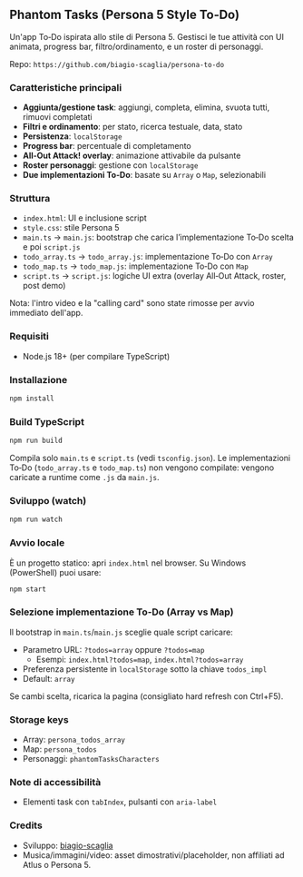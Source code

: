 ## Phantom Tasks (Persona 5 Style To‑Do)

Un'app To‑Do ispirata allo stile di Persona 5. Gestisci le tue attività con UI animata, progress bar, filtro/ordinamento, e un roster di personaggi.

Repo: `https://github.com/biagio-scaglia/persona-to-do`

### Caratteristiche principali
- **Aggiunta/gestione task**: aggiungi, completa, elimina, svuota tutti, rimuovi completati
- **Filtri e ordinamento**: per stato, ricerca testuale, data, stato
- **Persistenza**: `localStorage`
- **Progress bar**: percentuale di completamento
- **All‑Out Attack! overlay**: animazione attivabile da pulsante
- **Roster personaggi**: gestione con `localStorage`
- **Due implementazioni To‑Do**: basate su `Array` o `Map`, selezionabili

### Struttura
- `index.html`: UI e inclusione script
- `style.css`: stile Persona 5
- `main.ts` → `main.js`: bootstrap che carica l’implementazione To‑Do scelta e poi `script.js`
- `todo_array.ts` → `todo_array.js`: implementazione To‑Do con `Array`
- `todo_map.ts` → `todo_map.js`: implementazione To‑Do con `Map`
- `script.ts` → `script.js`: logiche UI extra (overlay All‑Out Attack, roster, post demo)

Nota: l'intro video e la "calling card" sono state rimosse per avvio immediato dell'app.

### Requisiti
- Node.js 18+ (per compilare TypeScript)

### Installazione
```bash
npm install
```

### Build TypeScript
```bash
npm run build
```
Compila solo `main.ts` e `script.ts` (vedi `tsconfig.json`). Le implementazioni To‑Do (`todo_array.ts` e `todo_map.ts`) non vengono compilate: vengono caricate a runtime come `.js` da `main.js`.

### Sviluppo (watch)
```bash
npm run watch
```

### Avvio locale
È un progetto statico: apri `index.html` nel browser.
Su Windows (PowerShell) puoi usare:
```bash
npm start
```

### Selezione implementazione To‑Do (Array vs Map)
Il bootstrap in `main.ts`/`main.js` sceglie quale script caricare:
- Parametro URL: `?todos=array` oppure `?todos=map`
  - Esempi: `index.html?todos=map`, `index.html?todos=array`
- Preferenza persistente in `localStorage` sotto la chiave `todos_impl`
- Default: `array`

Se cambi scelta, ricarica la pagina (consigliato hard refresh con Ctrl+F5).

### Storage keys
- Array: `persona_todos_array`
- Map: `persona_todos`
- Personaggi: `phantomTasksCharacters`

### Note di accessibilità
- Elementi task con `tabIndex`, pulsanti con `aria-label`

### Credits
- Sviluppo: [biagio-scaglia](https://github.com/biagio-scaglia)
- Musica/immagini/video: asset dimostrativi/placeholder, non affiliati ad Atlus o Persona 5.


